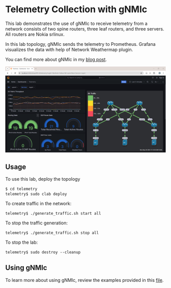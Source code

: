 # Telemetry Collection with gNMIc

This lab demonstrates the use of gNMIc to receive telemetry from a network consists of two spine routers, three leaf routers, and three servers. All routers are Nokia srlinux.

In this lab topology, gNMIc sends the telemetry to Prometheus. Grafana visualizes the data with help of Network Weathermap plugin.

You can find more about gNMIc in my [blog post](http://adhocnode.com/introduction-to-gnmic/).

![grafana](grafana.png)

## Usage

To use this lab, deploy the topology

```
$ cd telemetry
telemetry$ sudo clab deploy
```

To create traffic in the network:

```
telemetry$ ./generate_traffic.sh start all
```

To stop the traffic generation:

```
telemetry$ ./generate_traffic.sh stop all
```


To stop the lab:

```
telemetry$ sudo destroy --cleanup
```

## Using gNMIc

To learn more about using gNMIc, review the examples provided in this [file](gnmic_examples.md).
